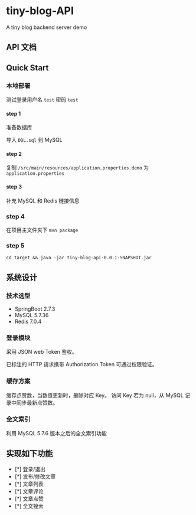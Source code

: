 # tiny-blog-API
A tiny blog backend server demo

## API 文档

## Quick Start

### 本地部署

测试登录用户名 `test` 密码 `test`

#### step 1

准备数据库

导入 `DDL.sql` 到 MySQL

#### step 2

复制 `/src/main/resources/application.properties.demo` 为 `application.properties`

#### step 3

补充 MySQL 和 Redis 链接信息

### step 4

在项目主文件夹下 `mvn package`

### step 5

`cd target && java -jar tiny-blog-api-0.0.1-SNAPSHOT.jar`


## 系统设计

### 技术选型

- SpringBoot 2.7.3
- MySQL 5.7.36
- Redis 7.0.4

### 登录模块

采用 JSON web Token 鉴权。

已标注的 HTTP 请求携带 Authorization Token 可通过权限验证。

### 缓存方案

缓存点赞数，当数值更新时，删除对应 Key。
访问 Key 若为 null，从 MySQL 记录中同步最新点赞数。

### 全文索引

利用 MySQL 5.7.6 版本之后的全文索引功能

## 实现如下功能

- [*] 登录/退出
- [*] 发布/修改文章
- [*] 文章列表
- [*] 文章评论
- [*] 文章点赞
- [*] 全文搜索


